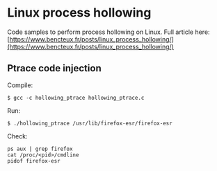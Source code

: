 # Linux process hollowing

Code samples to perform process hollowing on Linux. Full article here: [https://www.bencteux.fr/posts/linux_process_hollowing/](https://www.bencteux.fr/posts/linux_process_hollowing/)

## Ptrace code injection

Compile:

```
$ gcc -c hollowing_ptrace hollowing_ptrace.c 
```

Run:

```
$ ./hollowing_ptrace /usr/lib/firefox-esr/firefox-esr
```

Check:

```
ps aux | grep firefox
cat /proc/<pid>/cmdline
pidof firefox-esr
```

